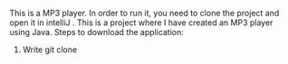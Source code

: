 This is a MP3 player. In order to run it, you need to clone the project and open it in intelliJ .
This is a project where I have created an MP3 player using Java. 
Steps to download the application:
1. Write git clone
